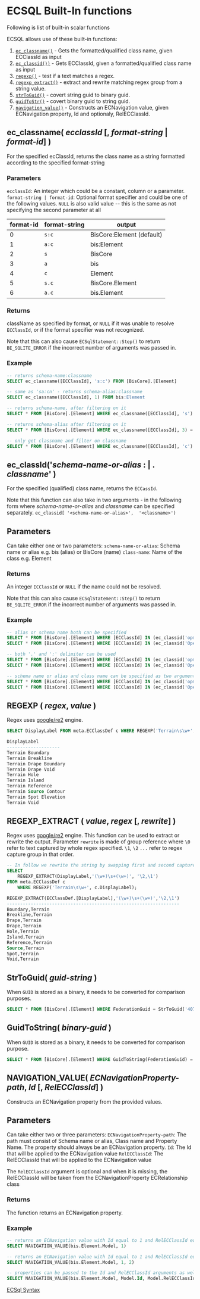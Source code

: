 # ECSQL Built-In functions

Following is list of built-in scalar functions

ECSQL allows use of these built-in functions:

1. [`ec_classname()`](#ec_classname-ecclassid--format-string--format-id) - Gets the formatted/qualified class name, given ECClassId as input
1. [`ec_classid())`](#ec_classidschema-name-or-alias----classname) - Gets ECClassId, given a formatted/qualified class name as input
1. [`regexp()`](#regexp--regex-value) - test if a text matches a regex.
1. [`regexp_extract()`](#regexp_extract--value-regex--rewrite) - extract and rewrite matching regex group from a string value.
1. [`strToGuid()`](#strtoguid-guid-string) - covert string guid to binary guid.
1. [`guidToStr()`](#guidtostring-binary-guid) - covert binary guid to string guid.
1. [`navigation_value()`](#navigation_value-ecnavigationproperty-path-id--RelECClassId) - Constructs an ECNavigation value, given ECNavigation property, Id and optionaly, RelECClassId.

## ec_classname( _ecclassId_ [, _format-string_ | _format-id_] )

For the specified ecClassId, returns the class name as a string formatted according to the specified format-string

### Parameters

`ecclassId`: An integer which could be a constant, column or a parameter.
`format-string | format-id`: Optional format specifier and could be one of the following values. `NULL` is also valid value -- this is the same as not specifying the second parameter at all

| format-id | format-string | output                    |
| --------- | ------------- | ------------------------- |
| 0         | `s:c`         | BisCore:Element (default) |
| 1         | `a:c`         | bis:Element               |
| 2         | `s`           | BisCore                   |
| 3         | `a`           | bis                       |
| 4         | `c`           | Element                   |
| 5         | `s.c`         | BisCore.Element           |
| 6         | `a.c`         | bis.Element               |

### Returns

className as specified by format, or `NULL` if it was unable to resolve `ECClassId`, or if the format specifier was not recognized.

Note that this can also cause `ECSqlStatement::Step()` to return `BE_SQLITE_ERROR` if the incorrect number of arguments was passed in.

### Example

```sql
-- returns schema-name:classname
SELECT ec_classname([ECClassId], 's:c') FROM [BisCore].[Element]

-- same as 'sa:cn' - returns schema-alias:classname
SELECT ec_classname([ECClassId], 1) FROM bis:Element

-- returns schema-name, after filtering on it
SELECT * FROM [BisCore].[Element] WHERE ec_classname([ECClassId], 's') = 'BisCore'

-- returns schema-alias after filtering on it
SELECT * FROM [BisCore].[Element] WHERE ec_classname([ECClassId], 3) = 'bis'

-- only get classname and filter on classname
SELECT * FROM [BisCore].[Element] WHERE ec_classname([ECClassId], 'c') = 'PUMP'
```

## ec_classId('_schema-name-or-alias_ : | . _classname_' )

For the specified (qualified) class name, returns the `ECCassId`.

Note that this function can also take in two arguments - in the following form where _schema-name-or-alias_ and _classname_ can be specified separately.
`ec_classid[ '<schema-name-or-alias>',  '<classname>')`

## Parameters

Can take either one or two parameters:
`schema-name-or-alias`: Schema name or alias e.g. bis (alias) or BisCore (name)
`class-name`: Name of the class e.g. Element

### Returns

An integer `ECClassId` or `NULL` if the name could not be resolved.

Note that this can also cause `ECSqlStatement::Step()` to return `BE_SQLITE_ERROR` if the incorrect number of arguments was passed in.

### Example

```sql
-- alias or schema name both can be specified
SELECT * FROM [BisCore].[Element] WHERE [ECClassId] IN (ec_classid('opm.PUMP'), ec_classid('opm.VALVE'))
SELECT * FROM [BisCore].[Element] WHERE [ECClassId] IN (ec_classid('OpenPlant.PUMP'), ec_classid('OpenPlant.VALVE'))

-- both '.' and ':' delimiter can be used
SELECT * FROM [BisCore].[Element] WHERE [ECClassId] IN (ec_classid('opm:PUMP'), ec_classid('opm:VALVE'))
SELECT * FROM [BisCore].[Element] WHERE [ECClassId] IN (ec_classid('OpenPlant:PUMP'), ec_classid('OpenPlant:VALVE'))

-- schema name or alias and class name can be specified as two arguments
SELECT * FROM [BisCore].[Element] WHERE [ECClassId] IN (ec_classid('opm', 'PUMP'), ec_classid('opm', 'VALVE'))
SELECT * FROM [BisCore].[Element] WHERE [ECClassId] IN (ec_classid('OpenPlant', 'PUMP'), ec_classid('OpenPlant', 'VALVE'))

```

## REGEXP ( _regex_, _value_ )

Regex uses [google/re2](https://github.com/google/re2/wiki/Syntax) engine.

```sql
SELECT DisplayLabel FROM meta.ECClassDef c WHERE REGEXP('Terrain\s\w+', c.DisplayLabel);

DisplayLabel
--------------------
Terrain Boundary
Terrain Breakline
Terrain Drape Boundary
Terrain Drape Void
Terrain Hole
Terrain Island
Terrain Reference
Terrain Source Contour
Terrain Spot Elevation
Terrain Void
```

## REGEXP_EXTRACT ( _value_, _regex_ [, _rewrite_] )

Regex uses [google/re2](https://github.com/google/re2/wiki/Syntax) engine.
This function can be used to extract or rewrite the output. Parameter `rewrite` is made of group reference where `\0` refer to text captured by whole regex specified. `\1`, `\2` `...` refer to regex capture group in that order.

```sql
-- In follow we rewrite the string by swapping first and second capture group
SELECT
    REGEXP_EXTRACT(DisplayLabel,'(\w+)\s+(\w+)', '\2,\1')
FROM meta.ECClassDef c
    WHERE REGEXP('Terrain\s\w+', c.DisplayLabel);

REGEXP_EXTRACT(ECClassDef.[DisplayLabel],'(\w+)\s+(\w+)','\2,\1')
-----------------------------------------------------------------
Boundary,Terrain
Breakline,Terrain
Drape,Terrain
Drape,Terrain
Hole,Terrain
Island,Terrain
Reference,Terrain
Source,Terrain
Spot,Terrain
Void,Terrain
```

## StrToGuid( _guid-string_ )

When `GUID` is stored as a binary, it needs to be converted for comparison purposes.

```sql
SELECT * FROM [BisCore].[Element] WHERE FederationGuid = StrToGuid('407bfa18-944d-11ee-b9d1-0242ac120002')
```

## GuidToString( _binary-guid_ )

When `GUID` is stored as a binary, it needs to be converted for comparison purpose.

```sql
SELECT * FROM [BisCore].[Element] WHERE GuidToString(FederationGuid) = '407bfa18-944d-11ee-b9d1-0242ac120002'
```

## NAVIGATION_VALUE( _ECNavigationProperty-path_, _Id_ [, _RelECClassId_] )

Constructs an ECNavigation property from the provided values.

## Parameters

Can take either two or three parameters:
`ECNavigationProperty-path`: The path must consist of Schema name or alias, Class name and Property Name. The property should always be an ECNavigation property.
`Id`: The Id that will be applied to the ECNavigation value
`RelECClassId`: The RelECClassId that will be applied to the ECNavigation value

The `RelECClassId` argument is optional and when it is missing, the RelECClassId will be taken from the ECNavigationProperty ECRelationship class

### Returns

The function returns an ECNavigation property.

### Example

```sql
-- returns an ECNavigation value with Id equal to 1 and RelECClassId equal to ClassId of the ECRelationshipClass (in this case, id of the ModelContainsElements)
SELECT NAVIGATION_VALUE(bis.Element.Model, 1)

-- returns an ECNavigation value with Id equal to 1 and RelECClassId equal to 2
SELECT NAVIGATION_VALUE(bis.Element.Model, 1, 2)

-- properties can be passed to the Id and RelECClassId arguments as well, but FROM clause should be specified
SELECT NAVIGATION_VALUE(bis.Element.Model, Model.Id, Model.RelECClassId) [MyNavProp] FROM bis.Model
```

[ECSql Syntax](./index.md)
